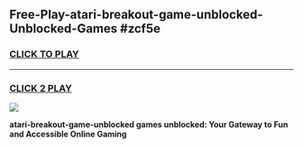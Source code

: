 
## Free-Play-atari-breakout-game-unblocked-Unblocked-Games #zcf5e
<h3>
<a href="https://news.freeplayer.one?title=atari-breakout-game-unblocked&ref=8M">CLICK TO PLAY</a></h3>
<hr>

<h3>
<a href="https://news.freeplayer.one?title=atari-breakout-game-unblocked&ref=8M">CLICK 2 PLAY</a>
  
</h3>

<a href="https://news.freeplayer.one?title=atari-breakout-game-unblocked&ref=8M"><img src="https://clearcache.store/games.png"></a>


**atari-breakout-game-unblocked games unblocked: Your Gateway to Fun and Accessible Online Gaming**
